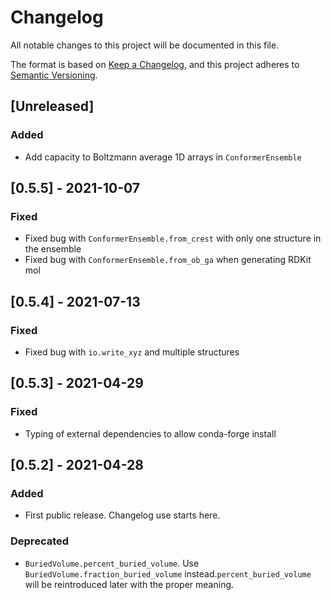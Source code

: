 # Changelog
All notable changes to this project will be documented in this file.

The format is based on [Keep a Changelog](https://keepachangelog.com/en/1.0.0/),
and this project adheres to [Semantic Versioning](https://semver.org/spec/v2.0.0.html).

## [Unreleased]

### Added
- Add capacity to Boltzmann average 1D arrays in `ConformerEnsemble`

## [0.5.5] - 2021-10-07

### Fixed
- Fixed bug with `ConformerEnsemble.from_crest` with only one structure in the ensemble
- Fixed bug with `ConformerEnsemble.from_ob_ga` when generating RDKit mol 

## [0.5.4] - 2021-07-13

### Fixed
- Fixed bug with `io.write_xyz` and multiple structures

## [0.5.3] - 2021-04-29

### Fixed 
- Typing of external dependencies to allow conda-forge install

## [0.5.2] - 2021-04-28

### Added
- First public release. Changelog use starts here.

### Deprecated
- `BuriedVolume.percent_buried_volume`. Use `BuriedVolume.fraction_buried_volume` instead.`percent_buried_volume` will be reintroduced later with the proper meaning.


